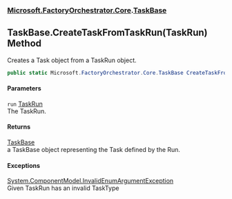 ### [Microsoft.FactoryOrchestrator.Core](Microsoft_FactoryOrchestrator_Core.md 'Microsoft.FactoryOrchestrator.Core').[TaskBase](TaskBase.md 'Microsoft.FactoryOrchestrator.Core.TaskBase')
## TaskBase.CreateTaskFromTaskRun(TaskRun) Method
Creates a Task object from a TaskRun object.  
```csharp
public static Microsoft.FactoryOrchestrator.Core.TaskBase CreateTaskFromTaskRun(Microsoft.FactoryOrchestrator.Core.TaskRun run);
```
#### Parameters
<a name='Microsoft_FactoryOrchestrator_Core_TaskBase_CreateTaskFromTaskRun(Microsoft_FactoryOrchestrator_Core_TaskRun)_run'></a>
`run` [TaskRun](TaskRun.md 'Microsoft.FactoryOrchestrator.Core.TaskRun')  
The TaskRun.
  
#### Returns
[TaskBase](TaskBase.md 'Microsoft.FactoryOrchestrator.Core.TaskBase')  
a TaskBase object representing the Task defined by the Run.
#### Exceptions
[System.ComponentModel.InvalidEnumArgumentException](https://docs.microsoft.com/en-us/dotnet/api/System.ComponentModel.InvalidEnumArgumentException 'System.ComponentModel.InvalidEnumArgumentException')  
Given TaskRun has an invalid TaskType
